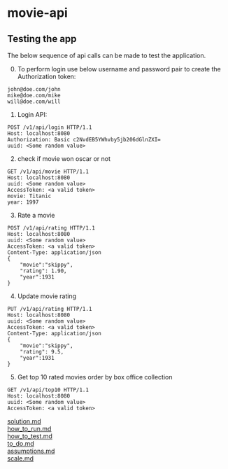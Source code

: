 # movie-api
## Testing the app

The below sequence of api calls can be made to test the application.

0. To perform login use below username and password pair to create the Authorization token:
```
john@doe.com/john
mike@doe.com/mike
will@doe.com/will
```

1. Login API:
```
POST /v1/api/login HTTP/1.1
Host: localhost:8080
Authorization: Basic c2NvdEB5YWhvby5jb206dGlnZXI=
uuid: <Some random value>
```

2. check if movie won oscar or not
```
GET /v1/api/movie HTTP/1.1
Host: localhost:8080
uuid: <Some random value>
AccessToken: <a valid token>
movie: Titanic
year: 1997
```

3. Rate a movie
```
POST /v1/api/rating HTTP/1.1
Host: localhost:8080
uuid: <Some random value>
AccessToken: <a valid token>
Content-Type: application/json
{
	"movie":"skippy",
	"rating": 1.90,
	"year":1931
}
```

4. Update movie rating
```
PUT /v1/api/rating HTTP/1.1
Host: localhost:8080
uuid: <Some random value>
AccessToken: <a valid token>
Content-Type: application/json
{
	"movie":"skippy",
	"rating": 9.5,
	"year":1931
}
```

5. Get top 10 rated movies order by box office collection
```
GET /v1/api/top10 HTTP/1.1
Host: localhost:8080
uuid: <Some random value>
AccessToken: <a valid token>
```


[solution.md](./solution.md) <br>
[how_to_run.md](./how_to_run.md ) <br>
[how_to_test.md](./how_to_test.md ) <br>
[to_do.md](./to_do.md )<br>
[assumptions.md](./assumptions.md)<br>
[scale.md](./scale.md)<br>
